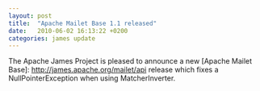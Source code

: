 ```yaml
---
layout: post
title:  "Apache Mailet Base 1.1 released"
date:   2010-06-02 16:13:22 +0200
categories: james update
---
```


The Apache James Project is pleased to announce a new  [Apache Mailet Base]: http://james.apache.org/mailet/api release
which fixes a NullPointerException when using MatcherInverter.